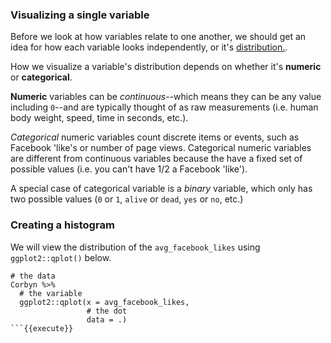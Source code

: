 ### Visualizing a single variable

Before we look at how variables relate to one another, we should get an idea for how each variable looks independently, or it's [distribution.](https://en.wikipedia.org/wiki/List_of_probability_distributions). 

How we visualize a variable's distribution depends on whether it's **numeric** or **categorical**.

**Numeric** variables can be *continuous*--which means they can be any value including `0`--and are typically thought of as raw measurements (i.e. human body weight, speed, time in seconds, etc.). 

*Categorical* numeric variables count discrete items or events, such as Facebook 'like's or number of page views. Categorical numeric variables are different from continuous variables because the have a fixed set of possible values (i.e. you can't have 1/2 a Facebook 'like'). 

A special case of categorical variable is a *binary* variable, which only has two possible values (`0` or `1`, `alive` or `dead`, `yes` or `no`, etc.)

### Creating a histogram

We will view the distribution of the `avg_facebook_likes` using `ggplot2::qplot()` below.

```
# the data 
Corbyn %>% 
  # the variable 
  ggplot2::qplot(x = avg_facebook_likes, 
                 # the dot
                 data = .) 
```{{execute}}


